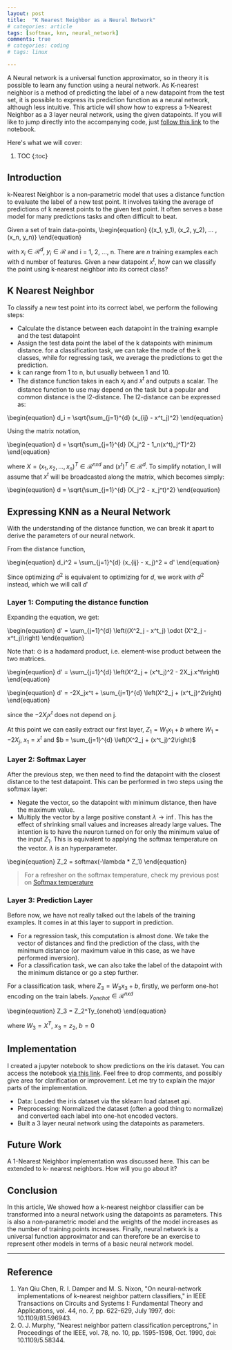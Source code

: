 ```yaml
---
layout: post
title:  "K Nearest Neighbor as a Neural Network"
# categories: article
tags: [softmax, knn, neural_network]
comments: true
# categories: coding
# tags: linux

---
```


A Neural network is a universal function approximator, so in theory it is possible to learn any function using a neural network. As K-nearest neighbor is a method of predicting the label of a new datapoint from the test set, it is possible to express its prediction function as a neural network, although less intuitive. This article will show how to express a 1-Nearest Neighbor as a 3 layer neural network, using the given datapoints. If you will like to jump directly into the accompanying code, just [follow this link](https://github.com/ogunlao/ogunlao.github.io/blob/master/notebooks/knn_as_neural_network.ipynb) to the notebook.

Here's what we will cover:
1. TOC
{:toc}

## Introduction

k-Nearest Neighbor is a non-parametric model that uses a distance function to evaluate the label of a new test point. It involves taking the average of predictions of k nearest points to the given test point. It often serves a base model for many predictions tasks and often difficult to beat.

Given a set of train data-points,
\begin{equation}
\{(x_1, y_1), (x_2, y_2), ... ,(x_n, y_n)\}
\end{equation}

with $x_i \in \mathcal{R}^d$, $y_i \in \mathcal{R}$ and i = 1, 2, ..., n. There are $n$ training examples each with d number of features. Given a new datapoint $x^t$, how can we classify the point using k-nearest neighbor into its correct class?

## K Nearest Neighbor

To classify a new test point into its correct label, we perform the following steps:

- Calculate the distance between each datapoint in the training example and the test datapoint
- Assign the test data point the label of the k datapoints with minimum distance. for a classification task, we can take the mode of the k classes, while for regressing task, we average the predictions to get the prediction.
- k can range from 1 to n, but usually between 1 and 10.
- The distance function takes in each $x_i$ and $x^t$ and outputs a scalar. The distance function to use may depend on the task but a popular and common distance is the l2-distance. The l2-distance can be expressed as:

\begin{equation}
d_i = \sqrt{\sum_{j=1}^{d} (x_{ij} - x^t_j)^2}
\end{equation}

Using the matrix notation,

\begin{equation}
d = \sqrt{\sum_{j=1}^{d} (X_j^2 - 1_n(x^t)_j^T)^2}
\end{equation}

where $X = (x_1, x_2, ..., x_n)^T \in \mathcal{R}^{nxd}$ and $(x^t)^T \in \mathcal{R}^d$. To simplify notation, I will assume that $x^t$ will be broadcasted along the matrix, which becomes simply:

\begin{equation}
d = \sqrt{\sum_{j=1}^{d} (X_j^2 - x_j^t)^2}
\end{equation}

## Expressing KNN as a Neural Network

With the understanding of the distance function, we can break it apart to derive the parameters of our neural network.

From the distance function,

\begin{equation}
d_i^2 = \sum_{j=1}^{d} (x_{ij} - x_j)^2 = d'
\end{equation}

Since optimizing $d^2$ is equivalent to optimizing for $d$, we work with $d^2$ instead, which we will call $d'$

### Layer 1: Computing the distance function

Expanding the equation, we get:

\begin{equation}
d' = \sum_{j=1}^{d} \left((X^2_j - x^t_j) \odot (X^2_j - x^t_j)\right)
\end{equation}

Note that: $\odot$ is a hadamard product, i.e. element-wise product between the two matrices.

\begin{equation}
d' = \sum_{j=1}^{d} \left(X^2_j + (x^t_j)^2 - 2X_j.x^t\right)
\end{equation}

\begin{equation}
d' = -2X_jx^t + \sum_{j=1}^{d} \left(X^2_j + (x^t_j)^2\right)
\end{equation}

since the $-2X_jx^t$ does not depend on j.

At this point we can easily extract our first layer, $Z_1 = W_1x_1 + b$ where $W_1 = -2X_j$, $x_1 = x^t$ and $b = \sum_{j=1}^{d} \left(X^2_j + (x^t_j)^2\right)$

### Layer 2: Softmax Layer

After the previous step, we then need to find the datapoint with the closest distance to the test datapoint. This can be performed in two steps using the softmax layer:

- Negate the vector, so the datapoint with minimum distance, then have the maximum value. 
- Multiply the vector by a large positive constant $\lambda \rightarrow \inf$. This has the effect of shrinking small values and increases already large values. The intention is to have the neuron turned on for only the minimum value of the input $Z_1$. This is equivalent to applying the softmax temperature on the vector. $\lambda$ is an hyperparameter.

\begin{equation}
Z_2 = softmax(-\lambda * Z_1)
\end{equation}

> For a refresher on the softmax temperature, check my previous post on [Softmax temperature](https://ogunlao.github.io/2020/04/26/you_dont_really_know_softmax.html#softmax-temperature)

### Layer 3: Prediction Layer

Before now, we have not really talked out the labels of the training examples. It comes in at this layer to support in prediction.

- For a regression task, this computation is almost done. We take the vector of distances and find the prediction of the class, with the minimum distance (or maximum value in this case, as we have performed inversion).
- For a classification task, we can also take the label of the datapoint with the minimum distance or go a step further.

For a classification task, where $Z_3 = W_3x_3 + b$, firstly, we perform one-hot encoding on the train labels. $y_{onehot} \in \mathcal{R}^{nxd}$

\begin{equation}
Z_3 = Z_2^Ty_{onehot}
\end{equation}

where $W_3 = X^T$, $x_3 = z_2$, $b = 0$

## Implementation

I created a jupyter notebook to show predictions on the iris dataset. You can access the notebook [via this link](https://github.com/ogunlao/ogunlao.github.io/blob/master/notebooks/knn_as_neural_network.ipynb). Feel free to drop comments, and possibly give area for clarification or improvement. Let me try to explain the major parts of the implementation.

- Data: Loaded the iris dataset via the sklearn load dataset api.
- Preprocessing: Normalized the dataset (often a good thing to normalize) and converted each label into one-hot encoded vectors.
- Built a 3 layer neural network using the datapoints as parameters.

## Future Work

A 1-Nearest Neighbor implementation was discussed here. This can be extended to k- nearest neighbors. How will you go about it?

## Conclusion

In this article, We showed how a k-nearest neighbor classifier can be transformed into a neural network using the datapoints as parameters. This is also a non-parametric model and the weights of the model increases as the number of training points increases. Finally, neural network is a universal function approximator and can therefore be an exercise to represent other models in terms of a basic neural network model.

---

## Reference

1. Yan Qiu Chen, R. I. Damper and M. S. Nixon, "On neural-network implementations of k-nearest neighbor pattern classifiers," in IEEE Transactions on Circuits and Systems I: Fundamental Theory and Applications, vol. 44, no. 7, pp. 622-629, July 1997, doi: 10.1109/81.596943.
1. O. J. Murphy, "Nearest neighbor pattern classification perceptrons," in Proceedings of the IEEE, vol. 78, no. 10, pp. 1595-1598, Oct. 1990, doi: 10.1109/5.58344.

